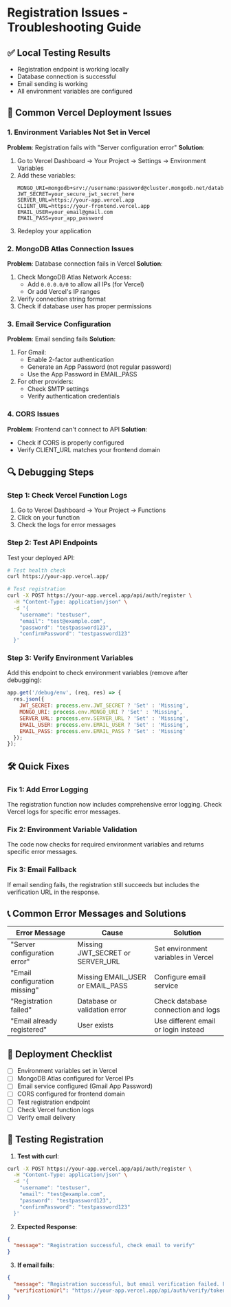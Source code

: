 # Registration Issues - Troubleshooting Guide

## ✅ Local Testing Results
- Registration endpoint is working locally
- Database connection is successful
- Email sending is working
- All environment variables are configured

## 🚨 Common Vercel Deployment Issues

### 1. Environment Variables Not Set in Vercel
**Problem**: Registration fails with "Server configuration error"
**Solution**: 
1. Go to Vercel Dashboard → Your Project → Settings → Environment Variables
2. Add these variables:
   ```
   MONGO_URI=mongodb+srv://username:password@cluster.mongodb.net/database_name
   JWT_SECRET=your_secure_jwt_secret_here
   SERVER_URL=https://your-app.vercel.app
   CLIENT_URL=https://your-frontend.vercel.app
   EMAIL_USER=your_email@gmail.com
   EMAIL_PASS=your_app_password
   ```
3. Redeploy your application

### 2. MongoDB Atlas Connection Issues
**Problem**: Database connection fails in Vercel
**Solution**:
1. Check MongoDB Atlas Network Access:
   - Add `0.0.0.0/0` to allow all IPs (for Vercel)
   - Or add Vercel's IP ranges
2. Verify connection string format
3. Check if database user has proper permissions

### 3. Email Service Configuration
**Problem**: Email sending fails
**Solution**:
1. For Gmail:
   - Enable 2-factor authentication
   - Generate an App Password (not regular password)
   - Use the App Password in EMAIL_PASS
2. For other providers:
   - Check SMTP settings
   - Verify authentication credentials

### 4. CORS Issues
**Problem**: Frontend can't connect to API
**Solution**:
- Check if CORS is properly configured
- Verify CLIENT_URL matches your frontend domain

## 🔍 Debugging Steps

### Step 1: Check Vercel Function Logs
1. Go to Vercel Dashboard → Your Project → Functions
2. Click on your function
3. Check the logs for error messages

### Step 2: Test API Endpoints
Test your deployed API:
```bash
# Test health check
curl https://your-app.vercel.app/

# Test registration
curl -X POST https://your-app.vercel.app/api/auth/register \
  -H "Content-Type: application/json" \
  -d '{
    "username": "testuser",
    "email": "test@example.com",
    "password": "testpassword123",
    "confirmPassword": "testpassword123"
  }'
```

### Step 3: Verify Environment Variables
Add this endpoint to check environment variables (remove after debugging):
```javascript
app.get('/debug/env', (req, res) => {
  res.json({
    JWT_SECRET: process.env.JWT_SECRET ? 'Set' : 'Missing',
    MONGO_URI: process.env.MONGO_URI ? 'Set' : 'Missing',
    SERVER_URL: process.env.SERVER_URL ? 'Set' : 'Missing',
    EMAIL_USER: process.env.EMAIL_USER ? 'Set' : 'Missing',
    EMAIL_PASS: process.env.EMAIL_PASS ? 'Set' : 'Missing'
  });
});
```

## 🛠️ Quick Fixes

### Fix 1: Add Error Logging
The registration function now includes comprehensive error logging. Check Vercel logs for specific error messages.

### Fix 2: Environment Variable Validation
The code now checks for required environment variables and returns specific error messages.

### Fix 3: Email Fallback
If email sending fails, the registration still succeeds but includes the verification URL in the response.

## 📞 Common Error Messages and Solutions

| Error Message | Cause | Solution |
|---------------|-------|----------|
| "Server configuration error" | Missing JWT_SECRET or SERVER_URL | Set environment variables in Vercel |
| "Email configuration missing" | Missing EMAIL_USER or EMAIL_PASS | Configure email service |
| "Registration failed" | Database or validation error | Check database connection and logs |
| "Email already registered" | User exists | Use different email or login instead |

## 🚀 Deployment Checklist

- [ ] Environment variables set in Vercel
- [ ] MongoDB Atlas configured for Vercel IPs
- [ ] Email service configured (Gmail App Password)
- [ ] CORS configured for frontend domain
- [ ] Test registration endpoint
- [ ] Check Vercel function logs
- [ ] Verify email delivery

## 📧 Testing Registration

1. **Test with curl**:
```bash
curl -X POST https://your-app.vercel.app/api/auth/register \
  -H "Content-Type: application/json" \
  -d '{
    "username": "testuser",
    "email": "test@example.com", 
    "password": "testpassword123",
    "confirmPassword": "testpassword123"
  }'
```

2. **Expected Response**:
```json
{
  "message": "Registration successful, check email to verify"
}
```

3. **If email fails**:
```json
{
  "message": "Registration successful, but email verification failed. Please contact support.",
  "verificationUrl": "https://your-app.vercel.app/api/auth/verify/token"
}
```
